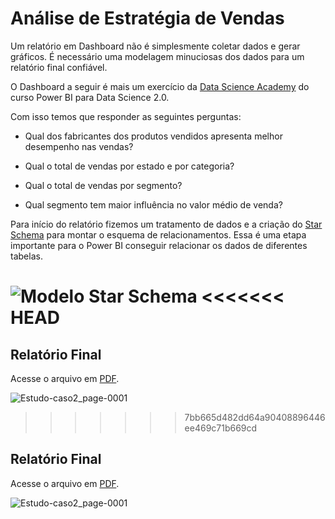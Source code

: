 # Análise de Estratégia de Vendas

Um relatório em Dashboard não é simplesmente coletar dados e gerar gráficos. É necessário 
uma modelagem minuciosas dos dados para um relatório final confiável. 

O Dashboard a seguir é mais um exercício da [Data Science Academy](https://www.datascienceacademy.com.br) do 
curso Power BI para Data Science 2.0.

Com isso temos que responder as seguintes perguntas:

* Qual dos fabricantes dos produtos vendidos apresenta melhor desempenho nas vendas?

* Qual o total de vendas por estado e por categoria?

* Qual o total de vendas por segmento? 

* Qual segmento tem maior influência no valor médio de venda?

Para início do relatório fizemos um tratamento de dados e a
criação do [Star Schema](https://github.com/maisonhenrique/dashboard-powerbi/blob/9b4af1a9aa16d800dd732f30e4f8c5da558e27b3/Estudo_de_Caso_2/Modelo%20Star%20Schema.PNG) para montar o esquema de relacionamentos. Essa é uma etapa importante para o Power BI conseguir relacionar os dados de diferentes tabelas.

![Modelo Star Schema](https://user-images.githubusercontent.com/99361817/168712079-7cd83e45-696c-4248-a17b-544a3698edcf.PNG)
<<<<<<< HEAD
=======



## Relatório Final

Acesse o arquivo em [PDF](https://github.com/maisonhenrique/dashboard-powerbi/blob/405ebc3b08f3b65888fa1b540bde181bccdaafff/Estudo_de_Caso_2/Estudo-caso2.pdf).

![Estudo-caso2_page-0001](https://user-images.githubusercontent.com/99361817/168709245-68dbdda3-6ce8-4e31-a203-53c2947c23fb.jpg)
>>>>>>> 7bb665d482dd64a90408896446ee469c71b669cd



## Relatório Final

Acesse o arquivo em [PDF](https://github.com/maisonhenrique/dashboard-powerbi/blob/405ebc3b08f3b65888fa1b540bde181bccdaafff/Estudo_de_Caso_2/Estudo-caso2.pdf).

![Estudo-caso2_page-0001](https://user-images.githubusercontent.com/99361817/168709245-68dbdda3-6ce8-4e31-a203-53c2947c23fb.jpg)